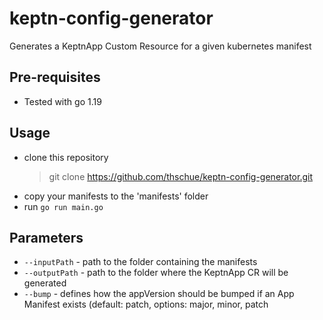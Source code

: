 # keptn-config-generator

Generates a KeptnApp Custom Resource for a given kubernetes manifest

## Pre-requisites
* Tested with go 1.19

## Usage
* clone this repository
  > git clone https://github.com/thschue/keptn-config-generator.git
* copy your manifests to the 'manifests' folder
* run `go run main.go`

## Parameters
* `--inputPath` - path to the folder containing the manifests
* `--outputPath` - path to the folder where the KeptnApp CR will be generated
* `--bump` - defines how the appVersion should be bumped if an App Manifest exists (default: patch, options: major, minor, patch